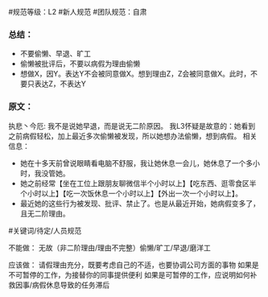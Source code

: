 #规范等级：L2 
#新人规范
#团队规范：自肃
### 总结：
- 不要偷懒、早退、旷工
- 偷懒被批评后，不要以病假为理由偷懒
- 想做X，因Y。表达Y不会被同意做X。想到理由Z，Z会被同意做X。此时，不要只表达Z，不表达Y

### 原文：
执悲丶今厄: 我不是说她早退，而是说无二阶原因。 我L3怀疑是故意的：她看到之前病假轻松，加上最近多次偷懒被发现，所以她想办法偷懒，想到病假。 
相关信息：
- 她在十多天前曾说眼睛看电脑不舒服，我让她休息一会儿，她休息了一个多小时，我没管她。
- 她之前经常【坐在工位上跟朋友聊微信半个小时以上】【吃东西、逛零食区半个小时以上】【吃一次饭休息一个小时以上】【外出一次一个小时以上】。
- 最近她的这些行为被发现、批评、禁止了。也是从最近开始，她病假变多了，且无二阶理由。



#关键词/待定/人员规范


不能做：
无故（非二阶理由/理由不完整）偷懒/旷工/早退/磨洋工


应该做：
请假理由充分，既要考虑自己的不适，也要协调公司方面的事物
如果是不可暂停的工作，为接替你的同事提供便利
如果是可暂停的工作，应说明如何补救因事/病假休息导致的任务滞后